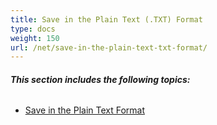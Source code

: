 ```yaml
---
title: Save in the Plain Text (.TXT) Format
type: docs
weight: 150
url: /net/save-in-the-plain-text-txt-format/
---
```


###### **This section includes the following topics:** 
- [Save in the Plain Text Format](/words/net/save-in-the-plain-text-format-html/)

